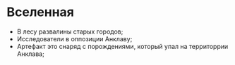 # Вселенная

   * В лесу развалины старых городов;
   * Исследователи в оппозиции Анклаву;
   * Артефакт это снаряд с порождениями, который упал на территоррии Анклава;
